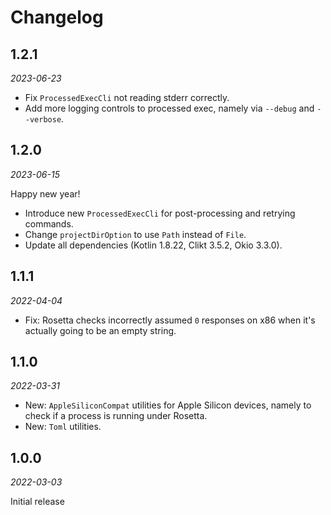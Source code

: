 Changelog
=========

1.2.1
-----

_2023-06-23_

- Fix `ProcessedExecCli` not reading stderr correctly.
- Add more logging controls to processed exec, namely via `--debug` and `--verbose`.

1.2.0
-----

_2023-06-15_

Happy new year!

- Introduce new `ProcessedExecCli` for post-processing and retrying commands.
- Change `projectDirOption` to use `Path` instead of `File`.
- Update all dependencies (Kotlin 1.8.22, Clikt 3.5.2, Okio 3.3.0).

1.1.1
-----

_2022-04-04_

* Fix: Rosetta checks incorrectly assumed `0` responses on x86 when it's actually going to be an empty string.

1.1.0
-----

_2022-03-31_

* New: `AppleSiliconCompat` utilities for Apple Silicon devices, namely to check if a process is running under Rosetta.
* New: `Toml` utilities.

1.0.0
-----

_2022-03-03_

Initial release

